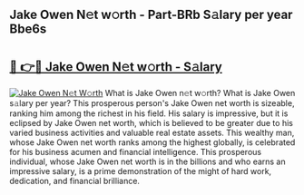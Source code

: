 ## Jake Owen N𝚎t w𝚘rth - Part-BRb S𝚊lary per year Bbe6s

# <h2><a href="http://gc4mpyg.nevu.top/?p=Jake+Owen">🔗 👉🔴 Jake Owen N𝚎t w𝚘rth - S𝚊lary</a></h2>

[![Jake Owen N𝚎t W𝚘rth](https://i.imgur.com/Oavwk0R.jpeg)](http://gc4mpyg.nevu.top/?p=Jake+Owen)
What is Jake Owen n𝚎t w𝚘rth? What is Jake Owen s𝚊lary per year?
This prosperous person's Jake Owen net worth is sizeable, ranking him among the richest in his field. His salary is impressive, but it is eclipsed by Jake Owen net worth, which is believed to be greater due to his varied business activities and valuable real estate assets. This wealthy man, whose Jake Owen net worth ranks among the highest globally, is celebrated for his business acumen and financial intelligence. This prosperous individual, whose Jake Owen net worth is in the billions and who earns an impressive salary, is a prime demonstration of the might of hard work, dedication, and financial brilliance.
